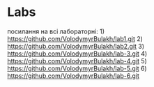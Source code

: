 # Labs
посилання на всі лабораторні:
1)
https://github.com/VolodymyrBulakh/lab1.git
2)
https://github.com/VolodymyrBulakh/lab2.git
3)
https://github.com/VolodymyrBulakh/lab-3.git
4)
https://github.com/VolodymyrBulakh/lab-4.git
5)
https://github.com/VolodymyrBulakh/lab-5.git
6)
https://github.com/VolodymyrBulakh/lab-6.git
